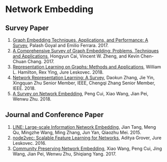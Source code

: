 # Network Embedding


## Survey Paper

1. [Graph Embedding Techniques, Applications, and Performance: A Survey](https://arxiv.org/pdf/1705.02801.pdf), Palash Goyal and Emilio Ferrara. 2017.
2. [A Comprehensive Survey of Graph Embedding: Problems, Techniques and Applications](https://arxiv.org/pdf/1709.07604.pdf), Hongyun Cai, Vincent W. Zheng, and Kevin Chen-Chuan Chang. 2017.
3. [Representation Learning on Graphs: Methods and Applications](https://arxiv.org/pdf/1709.05584.pdf), William L. Hamilton, Rex Ying, Jure Leskovec. 2018.
4. [Network Representation Learning: A Survey](https://arxiv.org/pdf/1801.05852.pdf), Daokun Zhang, Jie Yin, Xingquan Zhu Senior Member, IEEE, Chengqi Zhang Senior Member, IEEE. 2018.
5. [A Survey on Network Embedding](https://arxiv.org/pdf/1711.08752.pdf), Peng Cui, Xiao Wang, Jian Pei, Wenwu Zhu. 2018.


## Journal and Conference Paper

1. [LINE: Large-scale Information Network Embedding](https://arxiv.org/pdf/1503.03578.pdf), Jian Tang, Meng Qu, Mingzhe Wang, Ming Zhang, Jun Yan, Qiaozhu Mei. 2015.
2. [node2vec: Scalable Feature Learning for Networks](https://arxiv.org/pdf/1607.00653.pdf), Aditya Grover, Jure Leskovec. 2016.
3. [Community Preserving Network Embedding](http://www.aaai.org/ocs/index.php/AAAI/AAAI17/paper/download/14589/13763), Xiao Wang, Peng Cui, Jing Wang, Jian Pei, Wenwu Zhu, Shiqiang Yang. 2017.